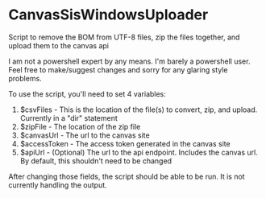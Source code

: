 CanvasSisWindowsUploader
========================

Script to remove the BOM from UTF-8 files, zip the files together, and upload them to the canvas api

I am not a powershell expert by any means. I'm barely a powershell user. Feel free to make/suggest changes and sorry 
for any glaring style problems.


To use the script, you'll need to set 4 variables:
1. $csvFiles - This is the location of the file(s) to convert, zip, and upload. Currently in a "dir" statement
2. $zipFile - The location of the zip file
3. $canvasUrl - The url to the canvas site
4. $accessToken - The access token generated in the canvas site
5. $apiUrl - (Optional) The url to the api endpoint. Includes the canvas url. By default, this shouldn't need to be changed


After changing those fields, the script should be able to be run. It is not currently handling the output.
